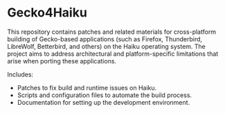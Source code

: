 # Gecko4Haiku

This repository contains patches and related materials for cross-platform building of Gecko-based applications (such as Firefox, Thunderbird, LibreWolf, Betterbird, and others) on the Haiku operating system. The project aims to address architectural and platform-specific limitations that arise when porting these applications.

Includes:
* Patches to fix build and runtime issues on Haiku.
* Scripts and configuration files to automate the build process.
* Documentation for setting up the development environment.
